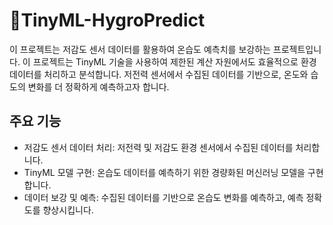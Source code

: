 # 📌TinyML-HygroPredict

이 프로젝트는 저감도 센서 데이터를 활용하여 온습도 예측치를 보강하는 프로젝트입니다. 이 프로젝트는 TinyML 기술을 사용하여 제한된 계산 자원에서도 효율적으로 환경 데이터를 처리하고 분석합니다. 저전력 센서에서 수집된 데이터를 기반으로, 온도와 습도의 변화를 더 정확하게 예측하고자 합니다.

## 주요 기능

- 저감도 센서 데이터 처리: 저전력 및 저감도 환경 센서에서 수집된 데이터를 처리합니다.
- TinyML 모델 구현: 온습도 데이터를 예측하기 위한 경량화된 머신러닝 모델을 구현합니다.
- 데이터 보강 및 예측: 수집된 데이터를 기반으로 온습도 변화를 예측하고, 예측 정확도를 향상시킵니다.
